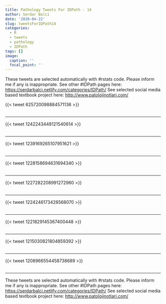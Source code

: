 ```yaml
---
title: Pathology Tweets For IDPath - 14
author: Serdar Balci
date: '2020-04-22'
slug: tweetsForIDPath14
categories:
  - R
  - tweets
  - pathology
  - IDPath
tags: []
image:
  caption: ''
  focal_point: ''
---
```



These tweets are selected automatically with #rstats code. Please inform me if any is inappropriate.
See other #IDPath pages here: https://serdarbalci.netlify.com/categories/IDPath/ 
See selected social media based textbook project here: http://www.patolojinotlari.com/

{{< tweet 625720098884571136 >}}
<br>
<br>
<hr>
{{< tweet 1242243448121540614 >}}
<br>
<br>
<hr>
{{< tweet 1239169265107951621 >}}
<br>
<br>
<hr>
{{< tweet 1228158694631694340 >}}
<br>
<br>
<hr>
{{< tweet 1227282208991272960 >}}
<br>
<br>
<hr>
{{< tweet 1224246173428568070 >}}
<br>
<br>
<hr>
{{< tweet 1221829145367400448 >}}
<br>
<br>
<hr>
{{< tweet 1215030821804859392 >}}
<br>
<br>
<hr>
{{< tweet 1208966554458738689 >}}
<br>
<br>
<hr>


These tweets are selected automatically with #rstats code. Please inform me if any is inappropriate.
See other #IDPath pages here: https://serdarbalci.netlify.com/categories/IDPath/ 
See selected social media based textbook project here: http://www.patolojinotlari.com/
